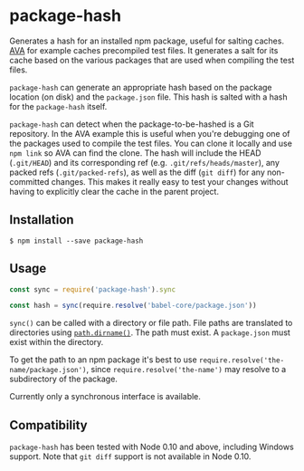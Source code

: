 # package-hash

Generates a hash for an installed npm package, useful for salting caches.
[AVA](https://github.com/sindresorhus/ava) for example caches precompiled test
files. It generates a salt for its cache based on the various packages that are
used when compiling the test files.

`package-hash` can generate an appropriate hash based on the package location
(on disk) and the `package.json` file. This hash is salted with a hash
for the `package-hash` itself.

`package-hash` can detect when the package-to-be-hashed is a Git repository. In
the AVA example this is useful when you're debugging one of the packages used to
compile the test files. You can clone it locally and use `npm link` so AVA can
find the clone. The hash will include the HEAD (`.git/HEAD`) and its
corresponding ref (e.g. `.git/refs/heads/master`), any packed refs
(`.git/packed-refs`), as well as the diff (`git diff`) for any non-committed
changes. This makes it really easy to test your changes without having to
explicitly clear the cache in the parent project.

## Installation

```console
$ npm install --save package-hash
```

## Usage

```js
const sync = require('package-hash').sync

const hash = sync(require.resolve('babel-core/package.json'))
```

`sync()` can be called with a directory or file path. File paths are translated
to directories using
[`path.dirname()`](https://nodejs.org/api/path.html#path_path_dirname_p). The
path must exist. A `package.json` must exist within the directory.

To get the path to an npm package it's best to use
`require.resolve('the-name/package.json')`, since `require.resolve('the-name')`
may resolve to a subdirectory of the package.

Currently only a synchronous interface is available.

## Compatibility

`package-hash` has been tested with Node 0.10 and above, including Windows
support. Note that `git diff` support is not available in Node 0.10.
